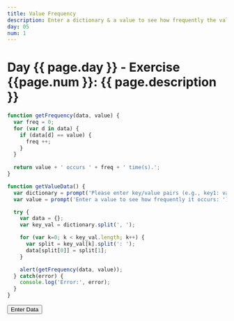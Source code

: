 ```yaml
---
title: Value Frequency
description: Enter a dictionary & a value to see how frequently the value occurs
day: 05
num: 1
---
```


# Day {{ page.day }} - Exercise {{page.num }}: {{ page.description }}

<script src="/cse/day05/valueFrequency.js"></script>

```javascript
function getFrequency(data, value) {
  var freq = 0;
  for (var d in data) {
    if (data[d] == value) {
      freq ++;
    }
  }
    
  return value + ' occurs ' + freq + ' time(s).';
}

function getValueData() {
  var dictionary = prompt('Please enter key/value pairs (e.g., key1: value1, key2: value2): ');
  var value = prompt('Enter a value to see how frequently it occurs: ');

  try {
    var data = {};
    var key_val = dictionary.split(', ');

    for (var k=0; k < key_val.length; k++) {
      var split = key_val[k].split(': ');
      data[split[0]] = split[1];
    }

    alert(getFrequency(data, value));
  } catch(error) {
    console.log('Error:', error);
  }
}
```

<button type="button" onclick="getValueData()">Enter Data</button>
